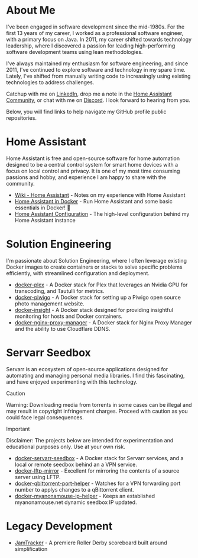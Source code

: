 # About Me
I've been engaged in software development since the mid-1980s. For the first 13 years of my career, I worked as a professional software engineer, with a primary focus on Java. In 2011, my career shifted towards technology leadership, where I discovered a passion for leading high-performing software development teams using lean methodologies.

I've always maintained my enthusiasm for software engineering, and since 2011, I've continued to explore software and technology in my spare time. Lately, I've shifted from manually writing code to increasingly using existing technologies to address challenges.

Catchup with me on [LinkedIn](https://www.linkedin.com/in/steventheisen/), drop me a note in the [Home Assistant Community](https://community.home-assistant.io/), or chat with me on [Discord](https://discordapp.com/users/1068267562988740689). I look forward to hearing from you.

Below, you will find links to help navigate my GitHub profile public repositories. 

# Home Assistant
Home Assistant is free and open-source software for home automation designed to be a central control system for smart home devices with a focus on local control and privacy. It is one of my most time consuming passions and hobby, and experience I am happy to share with the community.

- [Wiki - Home Assistant](https://github.com/tyzen9/homeassistant-config/wiki#-home-assistant-wiki) - Notes on my experience with Home Assistant
- [Home Assistant in Docker](https://github.com/tyzen9/docker-homeassistant) - Run Home Assistant and some basic essentials in Docker! 👏
- [Home Assistant Configuration](https://github.com/tyzen9/homeassistant-config) - The high-level configuration behind my Home Assistant instance

# Solution Engineering
I'm passionate about Solution Engineering, where I often leverage existing Docker images to create containers or stacks to solve specific problems efficiently, with streamlined configuration and deployment.

- [docker-plex](https://github.com/tyzen9/docker-plex) - A Docker stack for Plex that leverages an Nvidia GPU for transcoding, and Tautulli for metrics.
- [docker-piwigo](https://github.com/tyzen9/docker-piwigo) - A Docker stack for setting up a Piwigo open source photo management website.
- [docker-insight](https://github.com/tyzen9/docker-insight) - A Docker stack designed for providing insightful monitoring for hosts and Docker containers.
- [docker-nginx-proxy-manager](https://github.com/tyzen9/docker-nginx-proxy-manager) - A Docker stack for Nginx Proxy Manager and the ability to use Cloudflare DDNS.

# Servarr Seedbox
Servarr is an ecosystem of open-source applications designed for automating and managing personal media libraries. 
I find this fascinating, and have enjoyed experimenting with this technology. 

> [!CAUTION]
> Warning: Downloading media from torrents in some cases can be illegal and may result in copyright infringement charges. 
> Proceed with caution as you could face legal consequences. 

> [!IMPORTANT]
> Disclaimer: The projects below are intended for experimentation and educational purposes only. Use at your own risk.

- [docker-servarr-seedbox](https://github.com/tyzen9/docker-servarr-seedbox) - A Docker stack for Servarr services, and a local or remote seedbox behind an a VPN service. 
- [docker-lftp-mirror](https://github.com/tyzen9/docker-lftp-mirror) - Excellent for mirroring the contents of a source server using LFTP.
- [docker-qbittorrent-port-helper](https://github.com/tyzen9/docker-qbittorrent-port-helper) - Watches for a VPN forwarding port number to applys changes to a qBittorrent client.
- [docker-myanonamouse-ip-helper](https://github.com/tyzen9/docker-myanonamouse-ip-helper) - Keeps an established myanonamouse.net dynamic seedbox IP updated.

# Legacy Development
- [JamTracker](https://github.com/tyzen9/jamtracker-flex) - A premiere Roller Derby scoreboard built around simplification